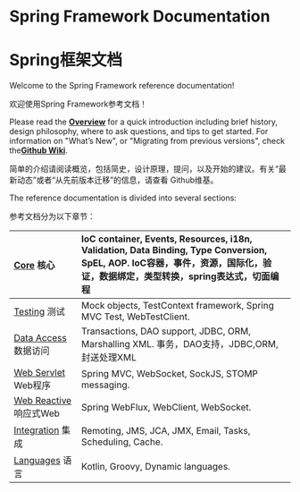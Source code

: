# Spring Framework Documentation

# Spring框架文档

Welcome to the Spring Framework reference documentation!

欢迎使用Spring Framework参考文档！

Please read the [**Overview**](https://docs.spring.io/spring/docs/5.0.3.RELEASE/spring-framework-reference/overview.html#overview) for a quick introduction including brief history, design philosophy, where to ask questions, and tips to get started. For information on "What’s New", or "Migrating from previous versions", check the[**Github Wiki**](https://github.com/spring-projects/spring-framework/wiki).

简单的介绍请阅读概览，包括简史，设计原理，提问，以及开始的建议。有关“最新动态”或者“从先前版本迁移”的信息，请查看 Github维基。

The reference documentation is divided into several sections:

参考文档分为以下章节：

| [Core](https://docs.spring.io/spring/docs/5.0.3.RELEASE/spring-framework-reference/core.html#spring-core) 核心 | IoC container, Events, Resources, i18n, Validation, Data Binding, Type Conversion, SpEL, AOP.                                            IoC容器，事件，资源，国际化，验证，数据绑定，类型转换，spring表达式，切面编程 |
| :--- | :--- |
| [Testing](https://docs.spring.io/spring/docs/5.0.3.RELEASE/spring-framework-reference/testing.html#testing) 测试 | Mock objects, TestContext framework, Spring MVC Test, WebTestClient. |
| [Data Access](https://docs.spring.io/spring/docs/5.0.3.RELEASE/spring-framework-reference/data-access.html#spring-data-tier) 数据访问 | Transactions, DAO support, JDBC, ORM, Marshalling XML.     事务，DAO支持，JDBC,ORM,封送处理XML |
| [Web Servlet](https://docs.spring.io/spring/docs/5.0.3.RELEASE/spring-framework-reference/web.html#spring-web) Web程序 | Spring MVC, WebSocket, SockJS, STOMP messaging. |
| [Web Reactive](https://docs.spring.io/spring/docs/5.0.3.RELEASE/spring-framework-reference/web-reactive.html#spring-webflux) 响应式Web | Spring WebFlux, WebClient, WebSocket. |
| [Integration](https://docs.spring.io/spring/docs/5.0.3.RELEASE/spring-framework-reference/integration.html#spring-integration) 集成 | Remoting, JMS, JCA, JMX, Email, Tasks, Scheduling, Cache. |
| [Languages](https://docs.spring.io/spring/docs/5.0.3.RELEASE/spring-framework-reference/languages.html#languages) 语言 | Kotlin, Groovy, Dynamic languages. |



